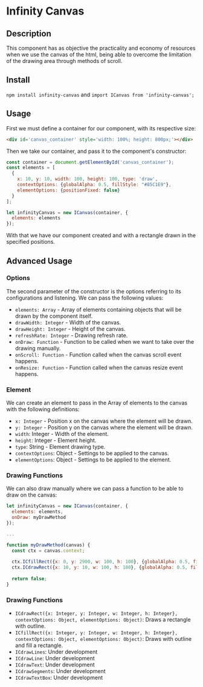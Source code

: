 # Infinity Canvas
## Description
This component has as objective the practicality and economy of resources when we use the canvas of the html, being able to overcome the limitation of the drawing area through methods of scroll.

## Install
`npm install infinity-canvas` and `import ICanvas from 'infinity-canvas';`

## Usage
First we must define a container for our component, with its respective size:
```html
<div id='canvas_container' style='width: 100%; height: 800px;'></div>
```

Then we take our container, and pass it to the component's constructor:
```javascript
const container = document.getElementById('canvas_container');
const elements = [
  {
    x: 10, y: 10, width: 100, height: 100, type: 'draw',
    contextOptions: {globalAlpha: 0.5, fillStyle: "#85C1E9"},
    elementOptions: {positionFixed: false}
  }
];

let infinityCanvas = new ICanvas(container, {
  elements: elements
});
```
With that we have our component created and with a rectangle drawn in the specified positions.

## Advanced Usage
### Options
The second parameter of the constructor is the options referring to its configurations and listening. We can pass the following values:
- `elements: Array` - Array of elements containing objects that will be drawn by the component itself.
- `drawWidth: Integer` - Width of the canvas.
- `drawHeight: Integer` - Height of the canvas.
- `refreshRate: Integer` - Drawing refresh rate.
- `onDraw: Function` - Function to be called when we want to take over the drawing manually.
- `onScroll: Function` - Function called when the canvas scroll event happens.
- `onResize: Function` - Function called when the canvas resize event happens.

### Element
We can create an element to pass in the Array of elements to the canvas with the following definitions:
- `x: Integer` - Position x on the canvas where the element will be drawn.
- `y: Integer` - Position y on the canvas where the element will be drawn.
- `width`: Integer - Width of the element.
- `height`: Integer - Element height.
- `type`: String - Element drawing type.
- `contextOptions`: Object - Settings to be applied to the canvas.
- `elementOptions`: Object - Settings to be applied to the element.

### Drawing Functions
We can also draw manually where we can pass a function to be able to draw on the canvas:
```js
let infinityCanvas = new ICanvas(container, {
  elements: elements,
  onDraw: myDrawMethod
});

...

function myDrawMethod(canvas) {
  const ctx = canvas.context;
  
  ctx.ICfillRect({x: 0, y: 2900, w: 100, h: 100}, {globalAlpha: 0.5, fillStyle: "#85C1E9"});
  ctx.ICdrawRect({x: 10, y: 10, w: 100, h: 100}, {globalAlpha: 0.5, fillStyle: "#85C1E9"});
  
  return false;
}
```

### Drawing Functions
- `ICdrawRect({x: Integer, y: Integer, w: Integer, h: Integer}, contextOptions: Object, elementOptions: Object)`: Draws a rectangle with outline.
- `ICfillRect({x: Integer, y: Integer, w: Integer, h: Integer}, contextOptions: Object, elementOptions: Object)`: Draws with outline and fill a rectangle.
- `ICdrawLines`: Under development
- `ICdrawLine`: Under development
- `ICdrawText`: Under development
- `ICdrawSegments`: Under development
- `ICdrawTextBox`: Under development
